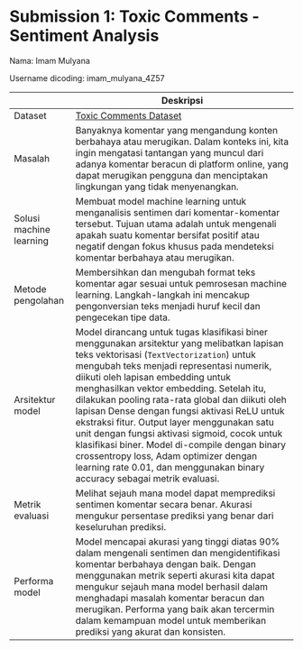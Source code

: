 # Submission 1: Toxic Comments - Sentiment Analysis

Nama: Imam Mulyana

Username dicoding: imam_mulyana_4Z57

|                         | Deskripsi                                                                                                                                                                                                                                                                                                                                                                                  |
| ----------------------- | ------------------------------------------------------------------------------------------------------------------------------------------------------------------------------------------------------------------------------------------------------------------------------------------------------------------------------------------------------------------------------------------ |
| Dataset                 | [Toxic Comments Dataset](https://www.kaggle.com/datasets/hetvigandhi03/imported-data)                                                                                                                                                                                                                                                                                                                                          |
| Masalah                 | Banyaknya komentar yang mengandung konten berbahaya atau merugikan. Dalam konteks ini, kita ingin mengatasi tantangan yang muncul dari adanya komentar beracun di platform online, yang dapat merugikan pengguna dan menciptakan lingkungan yang tidak menyenangkan.                                                                                                                       |
| Solusi machine learning | Membuat model machine learning untuk menganalisis sentimen dari komentar-komentar tersebut. Tujuan utama adalah untuk mengenali apakah suatu komentar bersifat positif atau negatif dengan fokus khusus pada mendeteksi komentar berbahaya atau merugikan.                                                                                                                                 |
| Metode pengolahan       | Membersihkan dan mengubah format teks komentar agar sesuai untuk pemrosesan machine learning. Langkah-langkah ini mencakup pengonversian teks menjadi huruf kecil dan pengecekan tipe data.                                                                                                                                                                                                |
| Arsitektur model        | Model dirancang untuk tugas klasifikasi biner menggunakan arsitektur yang melibatkan lapisan teks vektorisasi (`TextVectorization`) untuk mengubah teks menjadi representasi numerik, diikuti oleh lapisan embedding untuk menghasilkan vektor embedding. Setelah itu, dilakukan pooling rata-rata global dan diikuti oleh lapisan Dense dengan fungsi aktivasi ReLU untuk ekstraksi fitur. Output layer menggunakan satu unit dengan fungsi aktivasi sigmoid, cocok untuk klasifikasi biner. Model di-compile dengan binary crossentropy loss, Adam optimizer dengan learning rate 0.01, dan menggunakan binary accuracy sebagai metrik evaluasi.                                                                                                                                                                                                                                                                                                                                                |
| Metrik evaluasi         | Melihat sejauh mana model dapat memprediksi sentimen komentar secara benar. Akurasi mengukur persentase prediksi yang benar dari keseluruhan prediksi.                                                                                                                                                                                                                                     |
| Performa model          | Model mencapai akurasi yang tinggi diatas 90% dalam mengenali sentimen dan mengidentifikasi komentar berbahaya dengan baik. Dengan menggunakan metrik seperti akurasi kita dapat mengukur sejauh mana model berhasil dalam menghadapi masalah komentar beracun dan merugikan. Performa yang baik akan tercermin dalam kemampuan model untuk memberikan prediksi yang akurat dan konsisten. |
